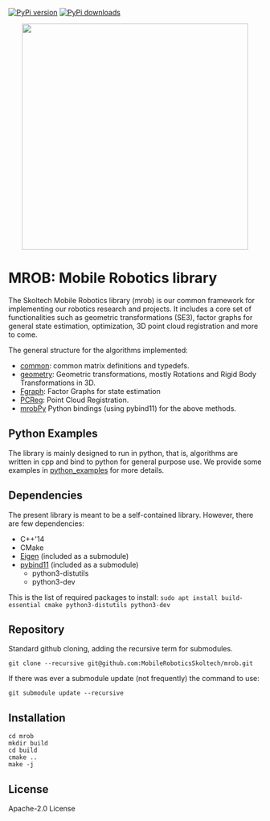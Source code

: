 [![PyPi version](https://pypip.in/v/mrob/badge.png)](https://pypi.org/project/mrob/)
[![PyPi downloads](https://pypip.in/dm/mrob/badge.png)](https://pypi.org/project/mrob/)

<p align="center">
  <img src="https://sites.skoltech.ru/app/data/uploads/sites/50/2018/02/mr_animate1.gif" width="450">
</p>

# MROB: Mobile Robotics library
The Skoltech Mobile Robotics library (mrob) is our common framework for implementing our robotics research and projects. It includes a core set of functionalities such as geometric transformations (SE3), factor graphs for general state estimation, optimization, 3D point cloud registration and more to come.

The general structure for the algorithms implemented:
* [common](https://github.com/MobileRoboticsSkoltech/mrob/tree/master/src/common): common matrix definitions and typedefs.
* [geometry](https://github.com/MobileRoboticsSkoltech/mrob/tree/master/src/geometry): Geometric transformations, mostly Rotations and Rigid Body Transformations in 3D.
* [Fgraph](https://github.com/MobileRoboticsSkoltech/mrob/tree/master/src/FGraph): Factor Graphs for state estimation
* [PCReg](https://github.com/MobileRoboticsSkoltech/mrob/tree/master/src/PCRegistration): Point Cloud Registration.
* [mrobPy](https://github.com/MobileRoboticsSkoltech/mrob/tree/master/mrobpy) Python bindings (using pybind11) for the above methods.

## Python Examples
The library is mainly designed to run in python, that is, algorithms are written in cpp and bind to python for general purpose use.
We provide some examples in [python_examples](https://github.com/MobileRoboticsSkoltech/mrob/tree/master/python_examples) for more details.


## Dependencies
The present library is meant to be a self-contained library. However, there are few dependencies:
* C++'14
* CMake
* [Eigen](https://gitlab.com/libeigen/eigen) (included as a submodule)
* [pybind11](https://github.com/pybind/pybind11) (included as a submodule)
  - python3-distutils
  - python3-dev

This is the list of required packages to install:
`sudo apt install build-essential cmake python3-distutils python3-dev`


## Repository 
Standard github cloning, adding the recursive term for submodules.

`git clone --recursive git@github.com:MobileRoboticsSkoltech/mrob.git`

If there was ever a submodule update (not frequently) the command to use:

`git submodule update --recursive`

## Installation
```
cd mrob
mkdir build
cd build
cmake ..
make -j
```


## License
Apache-2.0 License


